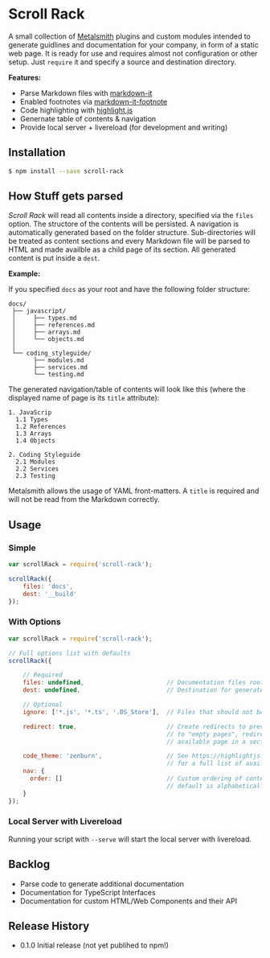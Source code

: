 # Scroll Rack

A small collection of [Metalsmith](http://www.metalsmith.io/) plugins and custom modules intended to generate guidlines and documentation for your company, in form of a static web page. It is ready for use and requires almost not configuration or other setup. Just `require` it and specify a source and destination directory.

**Features:**

- Parse Markdown files with [markdown-it](https://markdown-it.github.io)
- Enabled footnotes via [markdown-it-footnote](https://github.com/markdown-it/markdown-it-footnote)
- Code highlighting with [highlight.js](https://highlightjs.org/)
- Genernate table of contents & navigation
- Provide local server + livereload (for development and writing)

## Installation

```bash
$ npm install --save scroll-rack
```

## How Stuff gets parsed

*Scroll Rack* will read all contents inside a directory, specified via the `files` option. The structore of the contents will be persisted. A navigation is automatically generated based on the folder structure. Sub-directories will be treated as content sections and every Markdown file will be parsed to HTML and made availble as a child page of its section. All generated content is put inside a `dest`.

**Example:**

If you specified `docs` as your root and have the following folder structure:

```
docs/
 ├── javascript/
 │     ├── types.md
 │     ├── references.md
 │     ├── arrays.md
 │     └── objects.md
 │
 └── coding_styleguide/
       ├── modules.md
       ├── services.md
       └── testing.md
```

The generated navigation/table of contents will look like this (where the displayed name of page is its `title` attribute):

```
1. JavaScrip
  1.1 Types
  1.2 References
  1.3 Arrays
  1.4 Objects

2. Coding Styleguide
  2.1 Modules
  2.2 Services
  2.3 Testing
```

Metalsmith allows the usage of YAML front-matters. A `title` is required and will not be read from the Markdown correctly.

## Usage

### Simple

```javascript
var scrollRack = require('scroll-rack');

scrollRack({
    files: 'docs',
    dest: '__build'
});
```

### With Options

```javascript
var scrollRack = require('scroll-rack');

// Full options list with defaults
scrollRack({

    // Required
    files: undefined,                       // Documentation files root dir
    dest: undefined,                        // Destination for generated files,

    // Optional
    ignore: ['*.js', '*.ts', '.DS_Store'],  // Files that should not be copied to dest

    redirect: true,                         // Create redirects to prevent navigation
                                            // to "empty pages", redirect to first
                                            // available page in a section instead

    code_theme: 'zenburn',                  // See https://highlightjs.org/static/demo/
                                            // for a full list of available themes
    nav: {
      order: []                             // Custom ordering of content sections,
                                            // default is alphabetically
    }
});
```

### Local Server with Livereload

Running your script with `--serve` will start the local server with livereload.

## Backlog

- Parse code to generate additional documentation
 - Documentation for TypeScript Interfaces
 - Documentation for custom HTML/Web Components and their API


## Release History

* 0.1.0 Initial release (not yet publihed to npm!)
